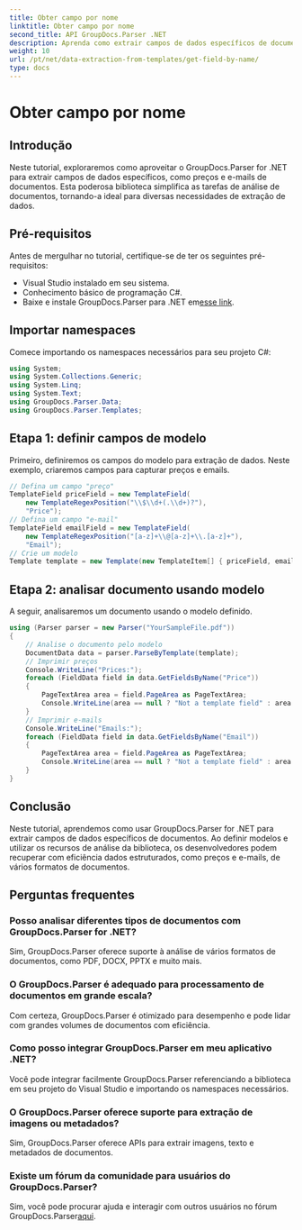 ```yaml
---
title: Obter campo por nome
linktitle: Obter campo por nome
second_title: API GroupDocs.Parser .NET
description: Aprenda como extrair campos de dados específicos de documentos usando GroupDocs.Parser for .NET. Guia passo a passo com exemplos de código.
weight: 10
url: /pt/net/data-extraction-from-templates/get-field-by-name/
type: docs
---
```

# Obter campo por nome

## Introdução
Neste tutorial, exploraremos como aproveitar o GroupDocs.Parser for .NET para extrair campos de dados específicos, como preços e e-mails de documentos. Esta poderosa biblioteca simplifica as tarefas de análise de documentos, tornando-a ideal para diversas necessidades de extração de dados.
## Pré-requisitos
Antes de mergulhar no tutorial, certifique-se de ter os seguintes pré-requisitos:
- Visual Studio instalado em seu sistema.
- Conhecimento básico de programação C#.
-  Baixe e instale GroupDocs.Parser para .NET em[esse link](https://releases.groupdocs.com/parser/net/).

## Importar namespaces
Comece importando os namespaces necessários para seu projeto C#:
```csharp
using System;
using System.Collections.Generic;
using System.Linq;
using System.Text;
using GroupDocs.Parser.Data;
using GroupDocs.Parser.Templates;
```
## Etapa 1: definir campos de modelo
Primeiro, definiremos os campos do modelo para extração de dados. Neste exemplo, criaremos campos para capturar preços e emails.
```csharp
// Defina um campo "preço"
TemplateField priceField = new TemplateField(
    new TemplateRegexPosition("\\$\\d+(.\\d+)?"),
    "Price");
// Defina um campo "e-mail"
TemplateField emailField = new TemplateField(
    new TemplateRegexPosition("[a-z]+\\@[a-z]+\\.[a-z]+"),
    "Email");
// Crie um modelo
Template template = new Template(new TemplateItem[] { priceField, emailField });
```
## Etapa 2: analisar documento usando modelo
A seguir, analisaremos um documento usando o modelo definido.
```csharp
using (Parser parser = new Parser("YourSampleFile.pdf"))
{
    // Analise o documento pelo modelo
    DocumentData data = parser.ParseByTemplate(template);
    // Imprimir preços
    Console.WriteLine("Prices:");
    foreach (FieldData field in data.GetFieldsByName("Price"))
    {
        PageTextArea area = field.PageArea as PageTextArea;
        Console.WriteLine(area == null ? "Not a template field" : area.Text);
    }
    // Imprimir e-mails
    Console.WriteLine("Emails:");
    foreach (FieldData field in data.GetFieldsByName("Email"))
    {
        PageTextArea area = field.PageArea as PageTextArea;
        Console.WriteLine(area == null ? "Not a template field" : area.Text);
    }
}
```

## Conclusão
Neste tutorial, aprendemos como usar GroupDocs.Parser for .NET para extrair campos de dados específicos de documentos. Ao definir modelos e utilizar os recursos de análise da biblioteca, os desenvolvedores podem recuperar com eficiência dados estruturados, como preços e e-mails, de vários formatos de documentos.

## Perguntas frequentes
### Posso analisar diferentes tipos de documentos com GroupDocs.Parser for .NET?
Sim, GroupDocs.Parser oferece suporte à análise de vários formatos de documentos, como PDF, DOCX, PPTX e muito mais.
### O GroupDocs.Parser é adequado para processamento de documentos em grande escala?
Com certeza, GroupDocs.Parser é otimizado para desempenho e pode lidar com grandes volumes de documentos com eficiência.
### Como posso integrar GroupDocs.Parser em meu aplicativo .NET?
Você pode integrar facilmente GroupDocs.Parser referenciando a biblioteca em seu projeto do Visual Studio e importando os namespaces necessários.
### O GroupDocs.Parser oferece suporte para extração de imagens ou metadados?
Sim, GroupDocs.Parser oferece APIs para extrair imagens, texto e metadados de documentos.
### Existe um fórum da comunidade para usuários do GroupDocs.Parser?
 Sim, você pode procurar ajuda e interagir com outros usuários no fórum GroupDocs.Parser[aqui](https://forum.groupdocs.com/c/parser/17).